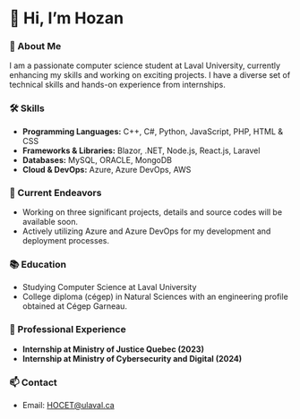 # 👋 Hi, I’m Hozan

### 🌟 About Me
I am a passionate computer science student at Laval University, currently enhancing my skills and working on exciting projects. I have a diverse set of technical skills and hands-on experience from internships.

### 🛠️ Skills
- **Programming Languages:** C++, C#, Python, JavaScript, PHP, HTML & CSS
- **Frameworks & Libraries:** Blazor, .NET, Node.js, React.js, Laravel
- **Databases:** MySQL, ORACLE, MongoDB
- **Cloud & DevOps:** Azure, Azure DevOps, AWS

### 🚀 Current Endeavors
- Working on three significant projects, details and source codes will be available soon.
- Actively utilizing Azure and Azure DevOps for my development and deployment processes.

### 📚 Education
- Studying Computer Science at Laval University
- College diploma (cégep) in Natural Sciences with an engineering profile obtained at Cégep Garneau.

### 💼 Professional Experience
- **Internship at Ministry of Justice Quebec (2023)**
- **Internship at Ministry of Cybersecurity and Digital (2024)**

### 📫 Contact
- Email: [HOCET@ulaval.ca](mailto:HOCET@ulaval.ca)
